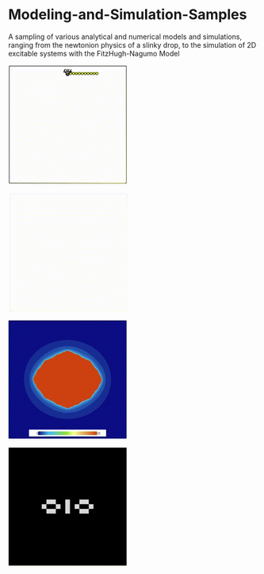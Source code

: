 # Modeling-and-Simulation-Samples
A sampling of various analytical and numerical models and simulations, ranging from the newtonion physics of a slinky drop, to the simulation of 2D excitable systems with the FitzHugh-Nagumo Model

![/multi-mass-and-spring-2d](https://github.com/seankwarren/Modeling-and-Simulation-Samples/blob/main/01-NewtonianPhysics/SpringsAndPendulums/multi-mass-and-spring-2d.gif?raw=true)

![alt text](https://github.com/seankwarren/Modeling-and-Simulation-Samples/blob/main/01-NewtonianPhysics/TwoAndThreeBodyProblem/threeBodyProblem.gif?raw=true)

![alt text](https://github.com/seankwarren/Modeling-and-Simulation-Samples/blob/main/02-FractalsAndChaoticSystems/julia.gif?raw=true)

![alt text](https://github.com/seankwarren/Modeling-and-Simulation-Samples/blob/main/02-FractalsAndChaoticSystems/conways_game_of_life.gif?raw=true)
